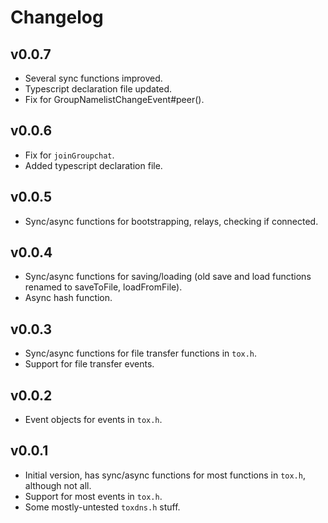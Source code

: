 Changelog
=========

v0.0.7
------
- Several sync functions improved.
- Typescript declaration file updated.
- Fix for GroupNamelistChangeEvent#peer().

v0.0.6
------
- Fix for `joinGroupchat`.
- Added typescript declaration file.

v0.0.5
------
- Sync/async functions for bootstrapping, relays, checking if connected.

v0.0.4
------
- Sync/async functions for saving/loading (old save and load functions renamed to saveToFile, loadFromFile).
- Async hash function.

v0.0.3
------
- Sync/async functions for file transfer functions in `tox.h`.
- Support for file transfer events.

v0.0.2
------
- Event objects for events in `tox.h`.

v0.0.1
------
- Initial version, has sync/async functions for most functions in `tox.h`,
  although not all.
- Support for most events in `tox.h`.
- Some mostly-untested `toxdns.h` stuff.
